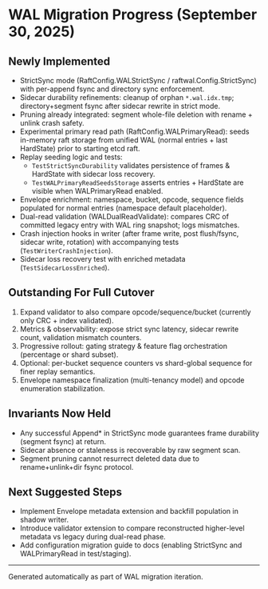 # WAL Migration Progress (September 30, 2025)

## Newly Implemented
* StrictSync mode (RaftConfig.WALStrictSync / raftwal.Config.StrictSync) with per-append fsync and directory sync enforcement.
* Sidecar durability refinements: cleanup of orphan `*.wal.idx.tmp`; directory+segment fsync after sidecar rewrite in strict mode.
* Pruning already integrated: segment whole-file deletion with rename + unlink crash safety.
* Experimental primary read path (RaftConfig.WALPrimaryRead): seeds in-memory raft storage from unified WAL (normal entries + last HardState) prior to starting etcd raft.
* Replay seeding logic and tests:
  - `TestStrictSyncDurability` validates persistence of frames & HardState with sidecar loss recovery.
  - `TestWALPrimaryReadSeedsStorage` asserts entries + HardState are visible when WALPrimaryRead enabled.
* Envelope enrichment: namespace, bucket, opcode, sequence fields populated for normal entries (namespace default placeholder).
* Dual-read validation (WALDualReadValidate): compares CRC of committed legacy entry with WAL ring snapshot; logs mismatches.
* Crash injection hooks in writer (after frame write, post flush/fsync, sidecar write, rotation) with accompanying tests (`TestWriterCrashInjection`).
* Sidecar loss recovery test with enriched metadata (`TestSidecarLossEnriched`).

## Outstanding For Full Cutover
1. Expand validator to also compare opcode/sequence/bucket (currently only CRC + index validated).
2. Metrics & observability: expose strict sync latency, sidecar rewrite count, validation mismatch counters.
3. Progressive rollout: gating strategy & feature flag orchestration (percentage or shard subset).
4. Optional: per-bucket sequence counters vs shard-global sequence for finer replay semantics.
5. Envelope namespace finalization (multi-tenancy model) and opcode enumeration stabilization.

## Invariants Now Held
* Any successful Append* in StrictSync mode guarantees frame durability (segment fsync) at return.
* Sidecar absence or staleness is recoverable by raw segment scan.
* Segment pruning cannot resurrect deleted data due to rename+unlink+dir fsync protocol.

## Next Suggested Steps
* Implement Envelope metadata extension and backfill population in shadow writer.
* Introduce validator extension to compare reconstructed higher-level metadata vs legacy during dual-read phase.
* Add configuration migration guide to docs (enabling StrictSync and WALPrimaryRead in test/staging).

---
Generated automatically as part of WAL migration iteration.